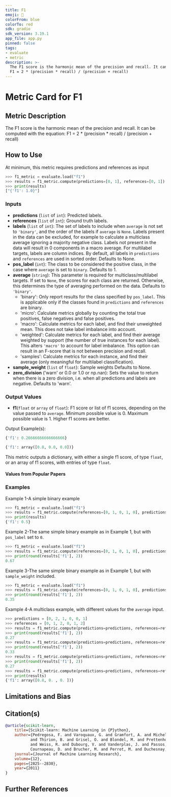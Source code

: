 ```yaml
---
title: F1
emoji: 🤗 
colorFrom: blue
colorTo: red
sdk: gradio
sdk_version: 3.19.1
app_file: app.py
pinned: false
tags:
- evaluate
- metric
description: >-
  The F1 score is the harmonic mean of the precision and recall. It can be computed with the equation:
  F1 = 2 * (precision * recall) / (precision + recall)
---
```


# Metric Card for F1


## Metric Description

The F1 score is the harmonic mean of the precision and recall. It can be computed with the equation:
F1 = 2 * (precision * recall) / (precision + recall)


## How to Use

At minimum, this metric requires predictions and references as input

```python
>>> f1_metric = evaluate.load("f1")
>>> results = f1_metric.compute(predictions=[0, 1], references=[0, 1])
>>> print(results)
["{'f1': 1.0}"]
```


### Inputs
- **predictions** (`list` of `int`): Predicted labels.
- **references** (`list` of `int`): Ground truth labels.
- **labels** (`list` of `int`): The set of labels to include when `average` is not set to `'binary'`, and the order of the labels if `average` is `None`. Labels present in the data can be excluded, for example to calculate a multiclass average ignoring a majority negative class. Labels not present in the data will result in 0 components in a macro average. For multilabel targets, labels are column indices. By default, all labels in `predictions` and `references` are used in sorted order. Defaults to None.
- **pos_label** (`int`): The class to be considered the positive class, in the case where `average` is set to `binary`. Defaults to 1.
- **average** (`string`): This parameter is required for multiclass/multilabel targets. If set to `None`, the scores for each class are returned. Otherwise, this determines the type of averaging performed on the data. Defaults to `'binary'`.
    - 'binary': Only report results for the class specified by `pos_label`. This is applicable only if the classes found in `predictions` and `references` are binary.
    - 'micro': Calculate metrics globally by counting the total true positives, false negatives and false positives.
    - 'macro': Calculate metrics for each label, and find their unweighted mean. This does not take label imbalance into account.
    - 'weighted': Calculate metrics for each label, and find their average weighted by support (the number of true instances for each label). This alters `'macro'` to account for label imbalance. This option can result in an F-score that is not between precision and recall.
    - 'samples': Calculate metrics for each instance, and find their average (only meaningful for multilabel classification).
- **sample_weight** (`list` of `float`): Sample weights Defaults to None.
- **zero_division** ('warn' or 0.0 or 1.0 or np.nan): Sets the value to return when there is a zero division, i.e. when all predictions and labels are negative. Defaults to 'warn'.


### Output Values
- **f1**(`float` or `array` of `float`): F1 score or list of f1 scores, depending on the value passed to `average`. Minimum possible value is 0. Maximum possible value is 1. Higher f1 scores are better.

Output Example(s):
```python
{'f1': 0.26666666666666666}
```
```python
{'f1': array([0.8, 0.0, 0.0])}
```

This metric outputs a dictionary, with either a single f1 score, of type `float`, or an array of f1 scores, with entries of type `float`.


#### Values from Popular Papers




### Examples

Example 1-A simple binary example
```python
>>> f1_metric = evaluate.load("f1")
>>> results = f1_metric.compute(references=[0, 1, 0, 1, 0], predictions=[0, 0, 1, 1, 0])
>>> print(results)
{'f1': 0.5}
```

Example 2-The same simple binary example as in Example 1, but with `pos_label` set to `0`.
```python
>>> f1_metric = evaluate.load("f1")
>>> results = f1_metric.compute(references=[0, 1, 0, 1, 0], predictions=[0, 0, 1, 1, 0], pos_label=0)
>>> print(round(results['f1'], 2))
0.67
```

Example 3-The same simple binary example as in Example 1, but with `sample_weight` included.
```python
>>> f1_metric = evaluate.load("f1")
>>> results = f1_metric.compute(references=[0, 1, 0, 1, 0], predictions=[0, 0, 1, 1, 0], sample_weight=[0.9, 0.5, 3.9, 1.2, 0.3])
>>> print(round(results['f1'], 2))
0.35
```

Example 4-A multiclass example, with different values for the `average` input.
```python
>>> predictions = [0, 2, 1, 0, 0, 1]
>>> references = [0, 1, 2, 0, 1, 2]
>>> results = f1_metric.compute(predictions=predictions, references=references, average="macro")
>>> print(round(results['f1'], 2))
0.27
>>> results = f1_metric.compute(predictions=predictions, references=references, average="micro")
>>> print(round(results['f1'], 2))
0.33
>>> results = f1_metric.compute(predictions=predictions, references=references, average="weighted")
>>> print(round(results['f1'], 2))
0.27
>>> results = f1_metric.compute(predictions=predictions, references=references, average=None)
>>> print(results)
{'f1': array([0.8, 0. , 0. ])}
```


## Limitations and Bias



## Citation(s)
```bibtex
@article{scikit-learn,
    title={Scikit-learn: Machine Learning in {P}ython},
    author={Pedregosa, F. and Varoquaux, G. and Gramfort, A. and Michel, V.
           and Thirion, B. and Grisel, O. and Blondel, M. and Prettenhofer, P.
           and Weiss, R. and Dubourg, V. and Vanderplas, J. and Passos, A. and
           Cournapeau, D. and Brucher, M. and Perrot, M. and Duchesnay, E.},
    journal={Journal of Machine Learning Research},
    volume={12},
    pages={2825--2830},
    year={2011}
}
```


## Further References
